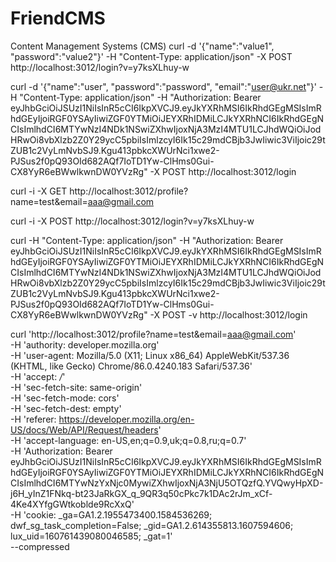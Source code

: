# FriendCMS
Content Management Systems (CMS)
 curl -d '{"name":"value1", "password":"value2"}' -H "Content-Type: application/json" -X POST http://localhost:3012/login?v=y7ksXLhuy-w

 curl -d '{"name":"user", "password":"password", "email":"user@ukr.net"}' -H "Content-Type: application/json" -H "Authorization: Bearer eyJhbGciOiJSUzI1NiIsInR5cCI6IkpXVCJ9.eyJkYXRhMSI6IkRhdGEgMSIsImRhdGEyIjoiRGF0YSAyIiwiZGF0YTMiOiJEYXRhIDMiLCJkYXRhNCI6IkRhdGEgNCIsImlhdCI6MTYwNzI4NDk1NSwiZXhwIjoxNjA3MzI4MTU1LCJhdWQiOiJodHRwOi8vbXlzb2Z0Y29ycC5pbiIsImlzcyI6Ik15c29mdCBjb3JwIiwic3ViIjoic29tZUB1c2VyLmNvbSJ9.Kgu413pbkcXWUrNci1xwe2-PJSus2f0pQ93OId682AQf7IoTD1Yw-ClHms0Gui-CX8YyR6eBWwlkwnDW0YVzRg" -X POST http://localhost:3012/login

curl -i -X GET http://localhost:3012/profile?name=test&email=aaa@gmail.com

curl -i -X POST http://localhost:3012/login?v=y7ksXLhuy-w

curl -H "Content-Type: application/json" -H "Authorization: Bearer eyJhbGciOiJSUzI1NiIsInR5cCI6IkpXVCJ9.eyJkYXRhMSI6IkRhdGEgMSIsImRhdGEyIjoiRGF0YSAyIiwiZGF0YTMiOiJEYXRhIDMiLCJkYXRhNCI6IkRhdGEgNCIsImlhdCI6MTYwNzI4NDk1NSwiZXhwIjoxNjA3MzI4MTU1LCJhdWQiOiJodHRwOi8vbXlzb2Z0Y29ycC5pbiIsImlzcyI6Ik15c29mdCBjb3JwIiwic3ViIjoic29tZUB1c2VyLmNvbSJ9.Kgu413pbkcXWUrNci1xwe2-PJSus2f0pQ93OId682AQf7IoTD1Yw-ClHms0Gui-CX8YyR6eBWwlkwnDW0YVzRg" -X POST -v http://localhost:3012/login



curl 'http://localhost:3012/profile?name=test&email=aaa@gmail.com' \
  -H 'authority: developer.mozilla.org' \
  -H 'user-agent: Mozilla/5.0 (X11; Linux x86_64) AppleWebKit/537.36 (KHTML, like Gecko) Chrome/86.0.4240.183 Safari/537.36' \
  -H 'accept: */*' \
  -H 'sec-fetch-site: same-origin' \
  -H 'sec-fetch-mode: cors' \
  -H 'sec-fetch-dest: empty' \
  -H 'referer: https://developer.mozilla.org/en-US/docs/Web/API/Request/headers' \
  -H 'accept-language: en-US,en;q=0.9,uk;q=0.8,ru;q=0.7' \
  -H 'Authorization: Bearer eyJhbGciOiJSUzI1NiIsInR5cCI6IkpXVCJ9.eyJkYXRhMSI6IkRhdGEgMSIsImRhdGEyIjoiRGF0YSAyIiwiZGF0YTMiOiJEYXRhIDMiLCJkYXRhNCI6IkRhdGEgNCIsImlhdCI6MTYwNzYxNjc0MywiZXhwIjoxNjA3NjU5OTQzfQ.YVQwyHpXD-j6H_yInZ1FNkq-bt23JaRkGX_q_9QR3q50cPkc7k1DAc2rJm_xCf-4Ke4XYfgGWtkoblde9RcXxQ' \
  -H 'cookie: _ga=GA1.2.1955473400.1584536269; dwf_sg_task_completion=False; _gid=GA1.2.614355813.1607594606; lux_uid=160761439080046585; _gat=1' \
  --compressed

